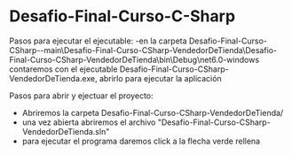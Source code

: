 # Desafio-Final-Curso-C-Sharp

Pasos para ejecutar el ejecutable:
-en la carpeta Desafio-Final-Curso-CSharp--main\Desafio-Final-Curso-CSharp-VendedorDeTienda\Desafio-Final-Curso-CSharp-VendedorDeTienda\bin\Debug\net6.0-windows
contaremos con el ejecutable Desafio-Final-Curso-CSharp-VendedorDeTienda.exe, abrirlo para ejecutar la aplicación


Pasos para abrir y ejectuar el proyecto:

- Abriremos la carpeta Desafio-Final-Curso-CSharp-VendedorDeTienda/
- una vez abierta abriremos el archivo "Desafio-Final-Curso-CSharp-VendedorDeTienda.sln"
- para ejecutar el programa daremos click a la flecha verde rellena
